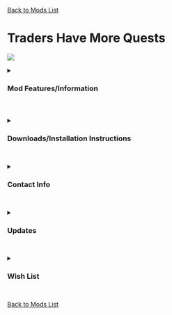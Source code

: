 [Back to Mods List](../../main/README.md)

# Traders Have More Quests
![](https://staticdelivery.nexusmods.com/mods/1059/images/2618/2618-1672388251-1671535222.jpeg)

<details>
  <summary>
    <h3>Mod Features/Information</h3>
  </summary>

*(Disclaimer: Some GIFs/Images may take a bit to load)*   

A20 - Version 1.00

!WARNING - RUNS WITH EAC OFF!

This mod makes it so Traders Have more Quests in their list and also increases the range of possible locations. It increases the distance check to 1500 and 2000 meters. This mod was possible because of Bowa(Bowabb) and the .dll file they created. I thank them for creating it and allowing me to make a modlet out it!

As of right now they are 3 versions 10,15 and 20 Quests. You also can either choose from the default quest list on the Right of the screen or the Left hand of the screen.

[Bowabb - Mods](https://www.nexusmods.com/7daystodie/users/154686173)

  
</details>

#

<details>
  <summary>
    <h3>Downloads/Installation Instructions</h3>
  </summary>
___IMPORTANT: Mods for 7 Days to Die SHOULD NOT come in .exe form, Do not trust random applications.___

+ To install the mod, click , [Here](https://github.com/DarkAoRaidenX/7-days-to-die-mods/raw/main/downloads/TradersHaveMoreQuests.zip) open the file you downloaded with an extraction tool such as [7 Zip](https://www.7-zip.org/). 
  + The folder you extracted should be called `TradersShowQuestPoiNames`, now open that folder, there should several folders inside Choose ONLY 1 of them. 
  + Now move that folder to your `Mods` folder in your 7 Days to Die directory, if you do not have one, make one.        
+ Your directory should now look something like this: Mod folder should be only 1 Folder deep.   
```\7 Days To Die\Mods\ModFolderName```
+ A Wrong PathWay: 
```\7 Days To Die\Mods\ExtraFolder\ModFolderName\```    

*Note: Due to the The Fun Pimps changing how mods are loaded, these installation instructions will change soon*



</details>
   

##

<details>
  <summary>
    <h3>Contact Info</h3>
  </summary>
  
  + If you run into any conflicts or need help, you may contact DarkAoRaidenX via discord: [discord](https://discord.gg/UccyzVm5Xq) or DarkAoRaidenX#6672.

</details>


##


<details>
  <summary>
    <h3>Updates</h3>
  </summary>
  
1.01
+ Added Restore Power location name to quests.

</details>


##


<details>
  <summary>
    <h3>Wish List</h3>
  </summary>
  
This list is what I want to be able to do.
+ For this to be possible with XML only!
</details>

##

[Back to Mods List](../../main/README.md)